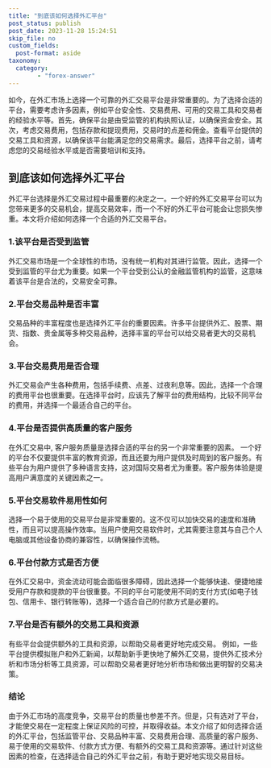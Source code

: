 ```yaml
---
title: "到底该如何选择外汇平台"
post_status: publish
post_date: 2023-11-28 15:24:51
skip_file: no
custom_fields: 
  post-format: aside
taxonomy:
  category:
        - "forex-answer"
---
```


如今，在外汇市场上选择一个可靠的外汇交易平台是非常重要的。为了选择合适的平台，需要考虑许多因素，例如平台安全性、交易费用、可用的交易工具和交易者的经验水平等。首先，确保平台是由受监管的机构执照认证，以确保资金安全。其次，考虑交易费用，包括存款和提现费用，交易时的点差和佣金。查看平台提供的交易工具和资源，以确保该平台能满足您的交易需求。最后，选择平台之前，请考虑您的交易经验水平或是否需要培训和支持。

## 到底该如何选择外汇平台

外汇平台选择是外汇交易过程中最重要的决定之一。一个好的外汇交易平台可以为您带来更多的交易机会，提高交易效率，而一个不好的外汇平台可能会让您损失惨重。本文将介绍如何选择一个合适的外汇交易平台。

### 1.该平台是否受到监管

外汇交易市场是一个全球性的市场，没有统一机构对其进行监管。因此，选择一个受到监管的平台尤为重要。如果一个平台受到公认的金融监管机构的监管，这意味着该平台是合法的，交易安全可靠。

### 2.平台交易品种是否丰富

交易品种的丰富程度也是选择外汇平台的重要因素。许多平台提供外汇、股票、期货、指数、贵金属等多种交易品种，选择丰富的平台可以给交易者更大的交易机会。

### 3.平台交易费用是否合理

外汇交易会产生各种费用，包括手续费、点差、过夜利息等。因此，选择一个合理的费用平台也很重要。在选择平台时，应该先了解平台的费用结构，比较不同平台的费用，并选择一个最适合自己的平台。

### 4.平台是否提供高质量的客户服务

在外汇交易中, 客户服务质量是选择合适的平台的另一个非常重要的因素。 一个好的平台不仅要提供丰富的教育资源，而且还要为用户提供及时周到的客户服务。有些平台为用户提供了多种语言支持，这对国际交易者尤为重要。客户服务体验是提高用户满意度的关键因素之一。

### 5.平台交易软件易用性如何

选择一个易于使用的交易平台是非常重要的。这不仅可以加快交易的速度和准确性，而且可以提高操作效率。当用户使用交易软件时，尤其需要注意其与自己个人电脑或其他设备协商的兼容性，以确保操作流畅。

### 6.平台付款方式是否方便

在外汇交易中，资金流动可能会面临很多障碍，因此选择一个能够快速、便捷地接受用户存款和提款的平台很重要。不同的平台可能使用不同的支付方式(如电子钱包、信用卡、银行转账等)，选择一个适合自己的付款方式是必要的。

### 7.平台是否有额外的交易工具和资源

有些平台会提供额外的工具和资源，以帮助交易者更好地完成交易。 例如，一些平台提供模拟账户和外汇新闻，以帮助新手更快地了解外汇交易，提供外汇技术分析和市场分析等工具资源，可以帮助交易者更好地分析市场和做出更明智的交易决策。

### 结论

由于外汇市场的高度竞争，交易平台的质量也参差不齐。但是，只有选对了平台，才能使交易在一定程度上保证风险的可控，并取得收益。本文介绍了如何选择合适的外汇平台，包括监管平台、交易品种丰富、交易费用合理、高质量的客户服务、易于使用的交易软件、付款方式方便、有额外的交易工具和资源等。通过针对这些因素的检查，在选择适合自己的外汇平台之前，有助于更好地实现交易目标。